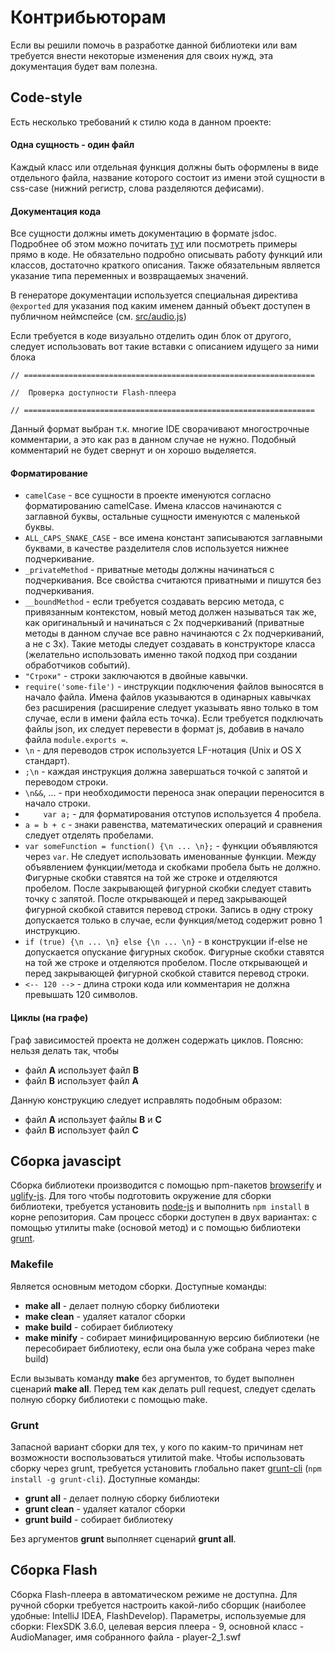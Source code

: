 Контрибьюторам
==============
Если вы решили помочь в разработке данной библиотеки или вам требуется внести некоторые изменения для своих нужд, эта документация будет вам полезна.

Code-style
----------
Есть несколько требований к стилю кода в данном проекте:

#### Одна сущность - один файл 
Каждый класс или отдельная функция должны быть оформлены в виде отдельного файла,
название которого состоит из имени этой сущности в css-case (нижний регистр, слова разделяются дефисами).

#### Документация кода
Все сущности должны иметь документацию в формате jsdoc. Подробнее об этом можно почитать [тут](http://usejsdoc.org/) 
или посмотреть примеры прямо в коде. Не обязательно подробно описывать работу функций или классов, 
достаточно краткого описания. Также обязательным является указание типа переменных
и возвращаемых значений.

В генераторе документации используется специальная директива `@exported` для указания под каким именем данный объект доступен в публичном неймспейсе (см. [src/audio.js](https://github.yandex-team.ru/music/audio/blob/mddoc/src/audio-player.js#L178))


Если требуется в коде визуально отделить один блок от другого, следует использовать вот такие вставки c описанием идущего
за ними блока
```
// =================================================================

//  Проверка доступности Flash-плеера

// =================================================================
```
Данный формат выбран т.к. многие IDE сворачивают многострочные комментарии, а это как раз в данном случае не нужно.
Подобный комментарий не будет свернут и он хорошо выделяется.

#### Форматирование
  - `camelCase` - все сущности в проекте именуются согласно форматированию camelCase. Имена классов начинаются с
    заглавной буквы, остальные сущности именуются с маленькой буквы.
  - `ALL_CAPS_SNAKE_CASE` - все имена констант записываются заглавными буквами, в качестве разделителя слов
    используется нижнее подчеркивание.
  - `_privateMethod` - приватные методы должны начинаться с подчеркивания. Все свойства считаются приватными и пишутся
    без подчеркивания.
  - `__boundMethod` - если требуется создавать версию метода, с привязанным контекстом, новый метод должен называться
    так же, как оригинальный и начинаться с 2х подчеркиваний (приватные методы в данном случае все равно начинаются с 2х
    подчеркиваний, а не с 3х). Такие методы следует создавать в конструкторе класса (желательно использовать именно такой
    подход при создании обработчиков событий).
  - `"Строки"` - строки заключаются в двойные кавычки.
  - `require('some-file')` - инструкции подключения файлов выносятся в начало файла. Имена файлов указываются в
    одинарных кавычках без расширения (расширение следует указывать явно только в том случае, если в имени файла есть точка).
    Если требуется подключать файлы json, их следует перевести в формат js, добавив в начало файла `module.exports =`.
  - `\n` - для переводов строк используется LF-нотация (Unix и OS X стандарт).
  - `;\n` - каждая инструкция должна завершаться точкой с запятой и переводом строки.
  - `\n&&`, ... - при необходимости переноса знак операции переносится в начало строки.
  - `    var a;` - для форматирования отступов используется 4 пробела.
  - `a = b + c` - знаки равенства, математических операций и сравнения следует отделять пробелами.
  - `var someFunction = function() {\n ... \n};` - функции объявляются через `var`. Не следует использовать именованные
    функции. Между объявлением функции/метода и скобками пробела быть не должно. Фигурные скобки ставятся на той же 
    строке и отделяются пробелом. После закрывающей фигурной скобки следует ставить точку с запятой. После открывающей 
    и перед закрывающей фигурной скобкой ставится перевод строки. Запись в одну строку допускается только в случае,
    если функция/метод содержит ровно 1 инструкцию.
  - `if (true) {\n ... \n} else {\n ... \n}` - в конструкции if-else не допускается опускание фигурных скобок. Фигурные
    скобки ставятся на той же строке и отделяются пробелом. После открывающей и перед закрывающей фигурной скобкой
    ставится перевод строки.    
  - `<-- 120 -->`  - длина строки кода или комментария не должна превышать 120 символов.

#### Циклы (на графе)
Граф зависимостей проекта не должен содержать циклов. Поясню: нельзя делать так, чтобы 
  - файл **A** использует файл **B**
  - файл **B** использует файл **A**

Данную конструкцию следует исправлять подобным образом:
  - файл **A** использует файлы **B** и **С**
  - файл **B** использует файл **C**

Сборка javascipt
----------------
Сборка библиотеки производится с помощью npm-пакетов [browserify](https://www.npmjs.com/package/browserify) и [uglify-js](https://www.npmjs.com/package/uglify-js).
Для того чтобы подготовить окружение для сборки библиотеки, требуется установить [node-js](https://nodejs.org/en/) и выполнить `npm install` в корне репозитория.
Сам процесс сборки доступен в двух вариантах: с помощью утилиты make (основой метод) и с помощью библиотеки [grunt](http://gruntjs.com/).

### Makefile
Является основным методом сборки. Доступные команды:

  - **make all** - делает полную сборку библиотеки
  - **make clean** - удаляет каталог сборки
  - **make build** - собирает библиотеку
  - **make minify** - собирает минифицированную версию библиотеки (не пересобирает библиотеку, если она была уже собрана через make build)
  
Если вызывать команду **make** без аргументов, то будет выполнен сценарий **make all**.
Перед тем как делать pull request, следует сделать полную сборку библиотеки с помощью make.

### Grunt
Запасной вариант сборки для тех, у кого по каким-то причинам нет возможности воспользоваться утилитой make.
Чтобы использовать сборку через grunt, требуется установить глобально пакет [grunt-cli](https://www.npmjs.com/package/grunt-cli) (`npm install -g grunt-cli`).
Доступные команды:

  - **grunt all** - делает полную сборку библиотеки
  - **grunt clean** - удаляет каталог сборки
  - **grunt build** - собирает библиотеку
  
Без аргументов **grunt** выполняет сценарий **grunt all**.


Сборка Flash
------------
Сборка Flash-плеера в автоматическом режиме не доступна. Для ручной сборки требуется настроить какой-либо сборщик (наиболее удобные: IntelliJ IDEA, FlashDevelop). Параметры, используемые для сборки: FlexSDK 3.6.0, целевая версия плеера - 9, основной класс - AudioManager, имя собранного файла - player-2_1.swf

